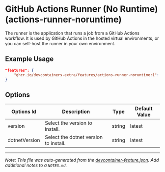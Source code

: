 
# GitHub Actions Runner (No Runtime) (actions-runner-noruntime)

The runner is the application that runs a job from a GitHub Actions workflow. It is used by GitHub Actions in the hosted virtual environments, or you can self-host the runner in your own environment.

## Example Usage

```json
"features": {
    "ghcr.io/devcontainers-extra/features/actions-runner-noruntime:1": {}
}
```

## Options

| Options Id | Description | Type | Default Value |
|-----|-----|-----|-----|
| version | Select the version to install. | string | latest |
| dotnetVersion | Select the dotnet version to install. | string | latest |



---

_Note: This file was auto-generated from the [devcontainer-feature.json](devcontainer-feature.json).  Add additional notes to a `NOTES.md`._

